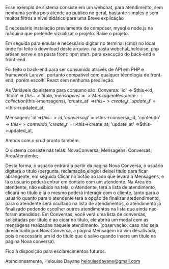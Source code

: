 Esse exemplo de sistema consiste em um webchat, para atendimento, sem nenhuma senha pois atende ao publico no geral, bastante simples e sem muitos filtros a nivel didático para uma Breve explicação

É necessário instalação previamente de composer, mysql e node.js na máquina que pretende vizualizar o projeto.
Baixe o projeto.

Em seguida para emular é necessário digitar no terminal (cmd) no local onde foi feito o download deste arquivo.
na pasta webchat_helouise: php artisan serve e na pasta front: npm start. para execução do back-end e front-end.

Foi feito o back-end para ser consumido através de API em PHP e framework Laravel, portanto compatível com qualquer técnologia de front-end, porém escolhi React sem nenhuma predileção.

As Variáveis do sistema para consumo são:
Conversa:
            'id' => $this->id,
            'titulo' => $this->titulo,
            'mensagens' =>MensagemResource::collection($this->mensagens),
            'create_at' =>$this->create_at,
            'update_at' =>$this->updated_at,

Mensagem:
            'id'=>$this->id,
            'conversa_id'=>$this->conversa_id,
            'conteudo' => $this->conteudo,
            'create_at' =>$this->create_at,
            'update_at' =>$this->updated_at,

Ambos com o crud pronto também.

O sistema consiste nas telas:
NovaConversa;
Mensagens;
Conversas;
AreaAtendente;

Desta forma, o usuario entrará a partir da pagina Nova Conversa, o usuário digitará o titulo (pergunta, reclamação,elogio) deixei titulo para ficar abrangente, em seguida Clicar no botão ao lado que levará 
a Mensagens, e lá o usuário poderá entrar em contato com um atendente.
Na Area do atendente, não exibido na tela, o Atendente, terá a lista de atendimento, clicará no titulo e lá o mesmo poderá interagir com o cliente, tanto para o usuario quanto para o atendente terá a opção de 
finalizar atedendimento, para o atendente será ocultado na lista de atendimentos, o atendimento já finalizado podendo escolher outros atendimentos na lista que ainda nao foram atendidos.
Em Conversas, você verá uma lista de conversas, solicitadas por titulo e ao cicar no titulo, ele abrirá um modal com as mensagens realizadas naquele atendimento.
(observação: caso não seja direcionado por NovaConversa, a pagina Mensagem irá vim desativada, pois é necessário um id do titulo que é salvo quando insere um titulo na pagina Nova conversa).

Fico à disposição para esclarecimentos futuros.

Atencionsamente,
Helouise Dayane 
helouisedayane@gmail.com

